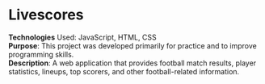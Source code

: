 # **Livescores**
**Technologies** Used: JavaScript, HTML, CSS  
**Purpose**: This project was developed primarily for practice and to improve programming skills.  
**Description**: A web application that provides football match results, player statistics, lineups, top scorers, and other football-related information.  
